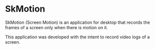 # SkMotion

SkMotion (Screen Motion) is an application for desktop that records the frames of a screen only when there is motion on it.

This application was developed with the intent to record video logs of a screen.
